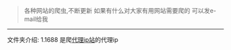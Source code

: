 >各种网站的爬虫,不断更新 
>如果有什么对大家有用网站需要爬的 可以发e-mail给我
--------------------------------
文件夹介绍:
1.1688 是爬[代理ip站](http://www.xicidaili.com)的代理ip
